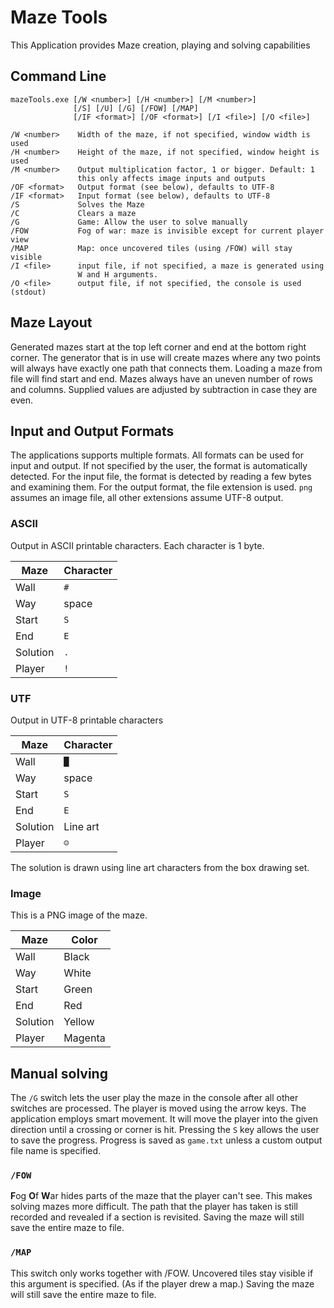 ﻿
# Maze Tools

This Application provides Maze creation, playing and solving capabilities

## Command Line

    mazeTools.exe [/W <number>] [/H <number>] [/M <number>]
                  [/S] [/U] [/G] [/FOW] [/MAP]
                  [/IF <format>] [/OF <format>] [/I <file>] [/O <file>]

    /W <number>    Width of the maze, if not specified, window width is used
    /H <number>    Height of the maze, if not specified, window height is used
    /M <number>    Output multiplication factor, 1 or bigger. Default: 1
                   this only affects image inputs and outputs
    /OF <format>   Output format (see below), defaults to UTF-8
    /IF <format>   Input format (see below), defaults to UTF-8
    /S             Solves the Maze
    /C             Clears a maze
    /G             Game: Allow the user to solve manually
    /FOW           Fog of war: maze is invisible except for current player view
    /MAP           Map: once uncovered tiles (using /FOW) will stay visible
    /I <file>      input file, if not specified, a maze is generated using
                   W and H arguments.
    /O <file>      output file, if not specified, the console is used (stdout)

## Maze Layout

Generated mazes start at the top left corner and end at the bottom right corner.
The generator that is in use will create mazes where any two points will always have exactly one path that connects them.
Loading a maze from file will find start and end.
Mazes always have an uneven number of rows and columns.
Supplied values are adjusted by subtraction in case they are even.

## Input and Output Formats

The applications supports multiple formats.
All formats can be used for input and output.
If not specified by the user, the format is automatically detected.
For the input file, the format is detected by reading a few bytes and examining them.
For the output format, the file extension is used.
`png` assumes an image file, all other extensions assume UTF-8 output.

### ASCII

Output in ASCII printable characters.
Each character is 1 byte.

| Maze     | Character |
|----------|-----------|
| Wall     | `#`       |
| Way      | space     |
| Start    | `S`       |
| End      | `E`       |
| Solution | `.`       |
| Player   | `!`       |

### UTF

Output in UTF-8 printable characters

| Maze     | Character |
|----------|-----------|
| Wall     | `█`       |
| Way      | space     |
| Start    | `S`       |
| End      | `E`       |
| Solution | Line art  |
| Player   | `☺`       |

The solution is drawn using line art characters from the box drawing set.

### Image

This is a PNG image of the maze.

| Maze     | Color   |
|----------|---------|
| Wall     | Black   |
| Way      | White   |
| Start    | Green   |
| End      | Red     |
| Solution | Yellow  |
| Player   | Magenta |

## Manual solving

The `/G` switch lets the user play the maze in the console after all other switches are processed. The player is moved using the arrow keys.
The application employs smart movement. It will move the player into the given direction until a crossing or corner is hit. Pressing the `S` key allows the user to save the progress.
Progress is saved as `game.txt` unless a custom output file name is specified.

### `/FOW`

**F**og **O**f **W**ar hides parts of the maze that the player can't see.
This makes solving mazes more difficult.
The path that the player has taken is still recorded and revealed if a section is revisited.
Saving the maze will still save the entire maze to file.

### `/MAP`

This switch only works together with /FOW.
Uncovered tiles stay visible if this argument is specified. (As if the player drew a map.)
Saving the maze will still save the entire maze to file.
